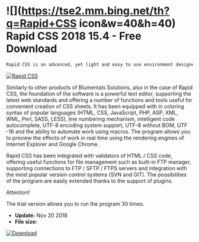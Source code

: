 # ![](https://tse2.mm.bing.net/th?q=Rapid+CSS icon&w=40&h=40) Rapid CSS 2018 15.4 - Free Download

```sh
Rapid CSS is an advanced, yet light and easy to use environment designed to create modern websites using CSS. It enables convenient design, creation and editing of HTML sites based on CSS sheets.
```
[![Rapid CSS](https://gallery.dpcdn.pl/imgc/Tools/21187/g_-_420x350_1.5_-_x20130829135159_0.png)](https://softexe.net/win/development-it/web-applications/rapid-css:aehb.html)

Similarly to other products of Blumentals Solutions, also in the case of Rapid CSS, the foundation of the software is a powerful text editor, supporting the latest web standards and offering a number of functions and tools useful for convenient creation of CSS sheets. It has been equipped with in coloring syntax of popular languages ​​(HTML, CSS, JavaScript, PHP, ASP, XML, WML, Perl, SASS, LESS), line numbering mechanism, intelligent code autocomplete, UTF-8 encoding system support, UTF-8 without BOM, UTF -16 and the ability to automate work using macros. The program allows you to preview the effects of work in real time using the rendering engines of Internet Explorer and Google Chrome.
 
 Rapid CSS has been integrated with validators of HTML / CSS code, offering useful functions for file management such as built-in FTP manager, supporting connections to FTP / SFTP / FTPS servers and integration with the most popular version control systems (SVN and GIT). The possibilities of the program are easily extended thanks to the support of plugins.
 
 Attention!
 
 The trial version allows you to run the program 30 times.


- **Update:** Nov 20 2018
- **File size:** 

[![Download](https://cdn.softexe.net/static/img/download.png)](https://softexe.net/win/development-it/web-applications/rapid-css:aehb.html)

